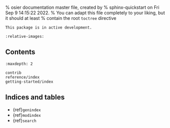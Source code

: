 % osier documentation master file, created by
% sphinx-quickstart on Fri Sep  9 14:15:22 2022.
% You can adapt this file completely to your liking, but it should at least
% contain the root `toctree` directive

```{warning}
This package is in active development.
```

```{include} ../../README.md
:relative-images:
```

## Contents
```{toctree}
:maxdepth: 2

contrib
reference/index
getting-started/index
```

## Indices and tables

- {ref}`genindex`
- {ref}`modindex`
- {ref}`search`

